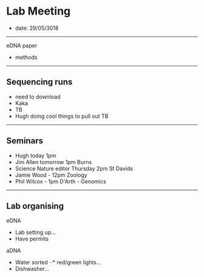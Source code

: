 # Lab Meeting
* date: 29/05/3018
---------------------------------------------------------------------------------------------------

eDNA paper
* methods
--------
## Sequencing runs

* need to download
* Kaka
* TB
* Hugh doing cool things to pull out TB
--------
## Seminars

* Hugh today 1pm
* Jim Allen tomorrow 1pm Burns
* Science Nature editor Thursday 2pm St Davids
* Jamie Wood - 12pm Zoology
* Phil Wilcox - 1pm D'Arth - Genomics

--------

## Lab organising

eDNA
* Lab setting up...
* Have permits

aDNA
* Water sorted
⋅⋅* red/green lights...
* Dishwasher...
